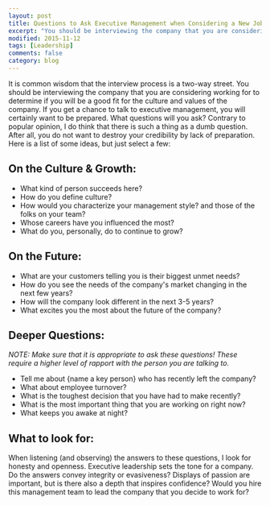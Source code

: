 ```yaml
---
layout: post
title: Questions to Ask Executive Management when Considering a New Job
excerpt: "You should be interviewing the company that you are considering working for to determine if you will be a good fit for the culture and values of the company."
modified: 2015-11-12
tags: [Leadership]
comments: false
category: blog
---
```


It is common wisdom that the interview process is a two-way street.  You should be interviewing the company that you are considering working for to determine if you will be a good fit for the culture and values of the company.  If you get a chance to talk to executive management, you will certainly want to be prepared.  What questions will you ask?  Contrary to popular opinion, I do think that there is such a thing as a dumb question.  After all, you do not want to destroy your credibility by lack of preparation.  Here is a list of some ideas, but just select a few:

## On the Culture & Growth:

* What kind of person succeeds here?
* How do you define culture?
* How would you characterize your management style? and those of the folks on your team?
* Whose careers have you influenced the most?
* What do you, personally, do to  continue to grow?


## On the Future:

* What are your customers telling you is their biggest unmet needs?
* How do you see the needs of the company's market changing in the next few years?
* How will the company look different in the next 3-5 years?
* What excites you the most about the future of the company?


## Deeper Questions:

<em>NOTE: Make sure that it is appropriate to ask these questions! These require a higher level of rapport with the person you are talking to.</em>

* Tell me about {name a key person} who has recently left the company?
* What about employee turnover?
* What is the toughest decision that you have had to make recently?
* What is the most important thing that you are working on right now?
* What keeps you awake at night?

## What to look for:

When listening (and observing) the answers  to these questions, I look for honesty and openness. Executive leadership sets the tone for a company. Do the answers convey integrity or evasiveness?  Displays of passion are important, but is there also a depth that inspires confidence?  Would you hire this management team to lead the company that you decide to work for?
